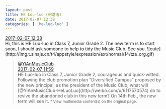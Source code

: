 ```yaml
---
layout: post
title: HE Lou-luo (何洛洛)
date: 2017-02-07 12:38
categories: [ 'he-luo-luo' ]
---
```


<div class="weibo-info">
  <a href="http://www.weibo.com/6117570574/EupXT93hK">2017-02-07 12:38</a>
</div>
Hi, this is HE Luo-luo in Class 7, Junior Grade 2. The new term is to start soon, I should ask someone to help to tidy the Music Club. See you. ![cute](http://img.t.sinajs.cn/t4/appstyle/expression/ext/normal/14/tza_org.gif)

<!-- more -->

> <div class="weibo-post-name">
>   <a href="http://www.weibo.com/u/6094546964">@YiAnMusicClub</a>
> </div>
> <div class="weibo-info">
>   <a href="http://www.weibo.com/6094546964/EupIjqYma">2017-02-07 11:59</a>
> </div>  
> HE Luo-luo in Class 7, Junior Grade 2, courageous and quick-witted. Following the club promotion plan “Diversified Campus” proposed by the new principal, as the president of the Music Club, what will [@YiAnMusicClub-HeLuoLuo](http://weibo.com/u/6117570574) do to revive the abandoned club in this new term? On 14th Feb., the new term will see it.  
> <small>* View multimedia content(s) on the original page.</small>

